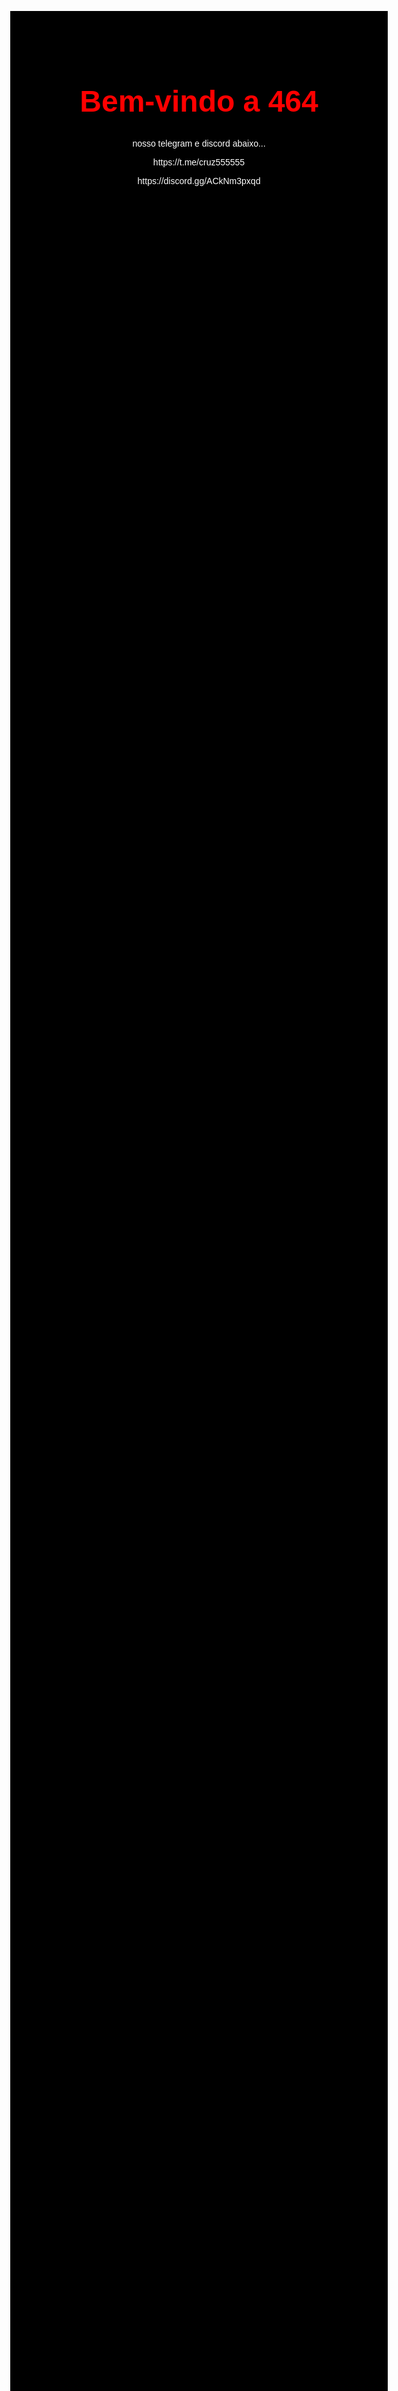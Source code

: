 <!DOCTYPE html>
<html lang="pt-BR">
<head>
  <meta charset="UTF-8">
  <meta name="viewport" content="width=device-width, initial-scale=1.0">
  <title>Bem-vindo ao inferno </title>
  <style>
    body {
      font-family: Arial, sans-serif;
     background-color: #000000;
      color: #fff;
      text-align: center;
      margin-top: 20%;
    }
    h1 {
      font-size: 48px;
      color: red;
    }
  </style>
</head>
<body>
  <h1>Bem-vindo a 464</h1>
  <p>nosso telegram e discord abaixo...</p>

  
  <p> https://t.me/cruz555555
  <p> </p>https://discord.gg/ACkNm3pxqd</p>
</body>
</html>
